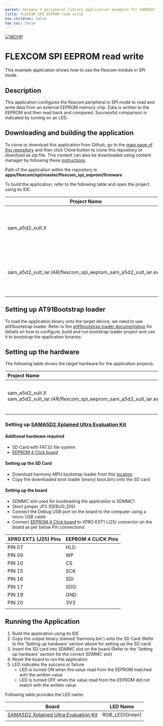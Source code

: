 ```yaml
---
parent: Harmony 3 peripheral library application examples for SAMA5D2 family
title: FLEXCOM SPI EEPROM read write 
has_children: false
has_toc: false
---
```


[![MCHP](https://www.microchip.com/ResourcePackages/Microchip/assets/dist/images/logo.png)](https://www.microchip.com)

# FLEXCOM SPI EEPROM read write

This example application shows how to use the flexcom module in SPI mode.

## Description

This application configures the flexcom peripheral in SPI mode to read and write data from an external EEPROM memory chip. Data is written to the EEPROM and then read back and compared. Successful comparison is indicated by turning on an LED.

## Downloading and building the application

To clone or download this application from Github, go to the [main page of this repository](https://github.com/Microchip-MPLAB-Harmony/csp_apps_sam_a5d2) and then click Clone button to clone this repository or download as zip file.
This content can also be downloaded using content manager by following these [instructions](https://github.com/Microchip-MPLAB-Harmony/contentmanager/wiki).

Path of the application within the repository is **apps/flexcom/spi/master/flexcom_spi_eeprom/firmware** .

To build the application, refer to the following table and open the project using its IDE.

| Project Name      | Description                                    |
| ----------------- | ---------------------------------------------- |
| sam_a5d2_xult.X | MPLABX project for [SAMA5D2 Xplained Ultra Evaluation Kit](https://www.microchip.com/DevelopmentTools/ProductDetails/ATSAMA5D2C-XULT) |
| sam_a5d2_xult_iar.IAR/flexcom_spi_eeprom_sam_a5d2_xult_iar.eww | IAR project for [SAMA5D2 Xplained Ultra Evaluation Kit](https://www.microchip.com/DevelopmentTools/ProductDetails/ATSAMA5D2C-XULT) |
|||

## Setting up AT91Bootstrap loader

To load the application binary onto the target device, we need to use at91bootstrap loader. Refer to the [at91bootstrap loader documentation](../../../../docs/readme_bootstrap.md) for details on how to configure, build and run bootstrap loader project and use it to bootstrap the application binaries.

## Setting up the hardware

The following table shows the target hardware for the application projects.

| Project Name| Board|
|:---------|:---------:|
| sam_a5d2_xult.X <br> sam_a5d2_xult_iar.IAR/flexcom_spi_eeprom_sam_a5d2_xult_iar.eww | [SAMA5D2 Xplained Ultra Evaluation Kit](https://www.microchip.com/DevelopmentTools/ProductDetails/ATSAMA5D2C-XULT) |
|||

### Setting up [SAMA5D2 Xplained Ultra Evaluation Kit](https://www.microchip.com/DevelopmentTools/ProductDetails/ATSAMA5D2C-XULT)

#### Addtional hardware required

- SD Card with FAT32 file system
- [EEPROM 4 Click board](https://www.mikroe.com/eeprom-4-click)

#### Setting up the SD Card

- Download harmony MPU bootstrap loader from this [location](firmware/at91bootstrap_sam_a5d2_xult.X/binaries/boot.bin)
- Copy the downloaded boot loader binary( boot.bin) onto the SD card

#### Setting up the board

- SDMMC slot used for bootloading the application is SDMMC1
- Short jumper JP2 (DEBUG_DIS)
- Connect the Debug USB port on the board to the computer using a micro USB cable
- Connect [EEPROM 4 Click board](https://www.mikroe.com/eeprom-4-click) to XPRO EXT1 (J25) connector on the board as per below Pin connections:

| XPRO EXT1 (J25) Pins | EEPROM 4 CLICK Pins |
| -------------------- | ------------------- |
| PIN 07               | HLD                 |
| PIN 09               | WP                  |
| PIN 10               | CS                  |
| PIN 15               | SCK                 |
| PIN 16               | SDI                 |
| PIN 17               | SDO                 |
| PIN 19               | GND                 |
| PIN 20               | 3V3                 |
|||

## Running the Application

1. Build the application using its IDE
2. Copy the output binary (named 'harmony.bin') onto the SD Card (Refer to the 'Setting up hardware' section above for setting up the SD card)
3. Insert the SD card into SDMMC slot on the board (Refer to the 'Setting up hardware' section for the correct SDMMC slot)
4. Reset the board to run the application
5. LED indicates the success or failure:
    - LED is turned ON when the value read from the EEPROM matched with the written value
    - LED is turned OFF when the value read from the EEPROM did not match with the written value

Following table provides the LED name:

| Board      | LED Name                                    |
| ----------------- | ---------------------------------------------- |
| [SAMA5D2 Xplained Ultra Evaluation Kit](https://www.microchip.com/DevelopmentTools/ProductDetails/ATSAMA5D2C-XULT) |RGB_LED(Green)  |
|||
